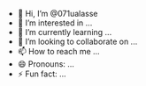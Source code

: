 - 👋 Hi, I’m @071ualasse
- 👀 I’m interested in ...
- 🌱 I’m currently learning ...
- 💞️ I’m looking to collaborate on ...
- 📫 How to reach me ...
- 😄 Pronouns: ...
- ⚡ Fun fact: ...

<!---
071ualasse/071ualasse is a ✨ special ✨ repository because its `README.md` (this file) appears on your GitHub profile.
You can click the Preview link to take a look at your changes.
--->
